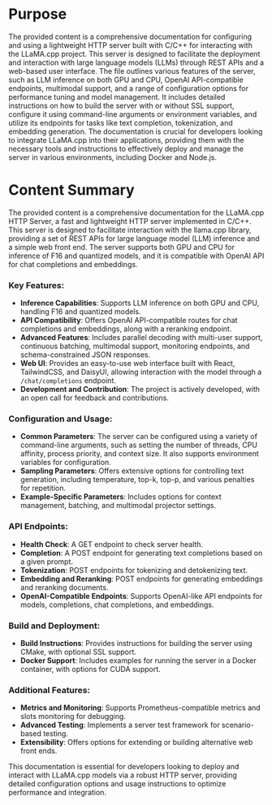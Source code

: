 # Purpose
The provided content is a comprehensive documentation for configuring and using a lightweight HTTP server built with C/C++ for interacting with the LLaMA.cpp project. This server is designed to facilitate the deployment and interaction with large language models (LLMs) through REST APIs and a web-based user interface. The file outlines various features of the server, such as LLM inference on both GPU and CPU, OpenAI API-compatible endpoints, multimodal support, and a range of configuration options for performance tuning and model management. It includes detailed instructions on how to build the server with or without SSL support, configure it using command-line arguments or environment variables, and utilize its endpoints for tasks like text completion, tokenization, and embedding generation. The documentation is crucial for developers looking to integrate LLaMA.cpp into their applications, providing them with the necessary tools and instructions to effectively deploy and manage the server in various environments, including Docker and Node.js.
# Content Summary
The provided content is a comprehensive documentation for the LLaMA.cpp HTTP Server, a fast and lightweight HTTP server implemented in C/C++. This server is designed to facilitate interaction with the llama.cpp library, providing a set of REST APIs for large language model (LLM) inference and a simple web front end. The server supports both GPU and CPU for inference of F16 and quantized models, and it is compatible with OpenAI API for chat completions and embeddings.

### Key Features:
- **Inference Capabilities**: Supports LLM inference on both GPU and CPU, handling F16 and quantized models.
- **API Compatibility**: Offers OpenAI API-compatible routes for chat completions and embeddings, along with a reranking endpoint.
- **Advanced Features**: Includes parallel decoding with multi-user support, continuous batching, multimodal support, monitoring endpoints, and schema-constrained JSON responses.
- **Web UI**: Provides an easy-to-use web interface built with React, TailwindCSS, and DaisyUI, allowing interaction with the model through a `/chat/completions` endpoint.
- **Development and Contribution**: The project is actively developed, with an open call for feedback and contributions.

### Configuration and Usage:
- **Common Parameters**: The server can be configured using a variety of command-line arguments, such as setting the number of threads, CPU affinity, process priority, and context size. It also supports environment variables for configuration.
- **Sampling Parameters**: Offers extensive options for controlling text generation, including temperature, top-k, top-p, and various penalties for repetition.
- **Example-Specific Parameters**: Includes options for context management, batching, and multimodal projector settings.

### API Endpoints:
- **Health Check**: A GET endpoint to check server health.
- **Completion**: A POST endpoint for generating text completions based on a given prompt.
- **Tokenization**: POST endpoints for tokenizing and detokenizing text.
- **Embedding and Reranking**: POST endpoints for generating embeddings and reranking documents.
- **OpenAI-Compatible Endpoints**: Supports OpenAI-like API endpoints for models, completions, chat completions, and embeddings.

### Build and Deployment:
- **Build Instructions**: Provides instructions for building the server using CMake, with optional SSL support.
- **Docker Support**: Includes examples for running the server in a Docker container, with options for CUDA support.

### Additional Features:
- **Metrics and Monitoring**: Supports Prometheus-compatible metrics and slots monitoring for debugging.
- **Advanced Testing**: Implements a server test framework for scenario-based testing.
- **Extensibility**: Offers options for extending or building alternative web front ends.

This documentation is essential for developers looking to deploy and interact with LLaMA.cpp models via a robust HTTP server, providing detailed configuration options and usage instructions to optimize performance and integration.
